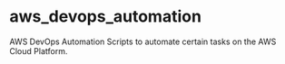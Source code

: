 # aws_devops_automation
AWS DevOps Automation Scripts to automate certain tasks on the AWS Cloud Platform.
